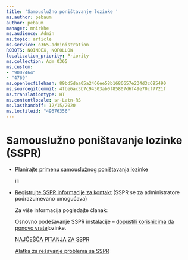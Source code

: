 ```yaml
---
title: 'Samouslužno poništavanje lozinke '
ms.author: pebaum
author: pebaum
manager: mnirkhe
ms.audience: Admin
ms.topic: article
ms.service: o365-administration
ROBOTS: NOINDEX, NOFOLLOW
localization_priority: Priority
ms.collection: Adm_O365
ms.custom:
- "9002464"
- "4769"
ms.openlocfilehash: 89bd5daa05a2466ee58b1686657e234d3c695490
ms.sourcegitcommit: 4fbe6ac3b7c94303ab0f85807d6f49e70cf7721f
ms.translationtype: HT
ms.contentlocale: sr-Latn-RS
ms.lasthandoff: 12/15/2020
ms.locfileid: "49676356"
---
```

# <a name="self-service-password-reset-sspr"></a>Samouslužno poništavanje lozinke (SSPR)

- [Planirajte primenu samouslužnog poništavanja lozinke](https://go.microsoft.com/fwlink/?linkid=2142944)  

    ili
- [Registrujte SSPR informacije za kontakt](https://go.microsoft.com/fwlink/?linkid=849451) (SSPR se za administratore podrazumevano omogućava)

    Za više informacija pogledajte članak:

    Osnovno podešavanje SSPR instalacije – [dopustili korisnicima da ponovo vrate](https://docs.microsoft.com/microsoft-365/admin/add-users/let-users-reset-passwords)lozinke.

    [NAJČEŠĆA PITANJA ZA SSPR](https://docs.microsoft.com/azure/active-directory/authentication/active-directory-passwords-faq)

    [Alatka za rešavanje problema sa SSPR](https://docs.microsoft.com/azure/active-directory/authentication/active-directory-passwords-troubleshoot)
